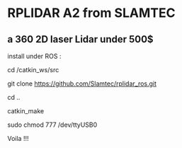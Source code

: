 # RPLIDAR A2 from SLAMTEC

## a 360 2D laser Lidar under 500$

install under ROS : 

cd /catkin_ws/src

git clone https://github.com/Slamtec/rplidar_ros.git

cd ..

catkin_make

sudo chmod 777 /dev/ttyUSB0

Voila !!!

